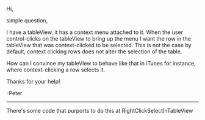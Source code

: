 Hi,

simple question,

I have a tableView, it has a context menu attached to it. When the user control-clicks on the tableView to bring up the menu I want the row in the tableView that was context-clicked to be selected. This is not the case by default, context clicking rows does not alter the selection of the table.

How can I convince my tableView to behave like that in iTunes for instance, where context-clicking a row selects it.

Thanks for your help!

-Peter

----

There's some code that purports to do this at RightClickSelectInTableView
